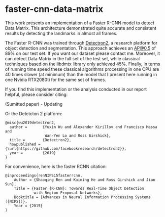 # faster-cnn-data-matrix
This work presents an implementation of a Faster R-CNN model to detect Data Matrix. This architecture demonstrated quite accurate and consistent results by detecting the landmarks in almost all frames.

The  Faster  R-CNN  was  trained  through  [Detectron2](https://github.com/tmralmeida/detectron2),  a  research  platform  for  object  detection  and  segmentation.
This approach achieves an AP@0.5 of 89% on our test set. If you want our dataset please contact me. 
Moreover, it can detect Data Matrix in the full set of the test set, while classical techniques based on the libdmtx library only achieved 45%. Finally, in terms of running time speed these classical algorithms processing in one CPU are 40 times slower (at minimum) than the model that I present here running in one Nvidia RTX2080ti for the same set of frames.

If you find this implementation or the analysis conducted in our report helpful, please consider citing:

(Sumitted paper) - Updating

Or the Detetcton 2 platform:

```
@misc{wu2019detectron2,
  author =       {Yuxin Wu and Alexander Kirillov and Francisco Massa and
                  Wan-Yen Lo and Ross Girshick},
  title =        {Detectron2},
  howpublished = {\url{https://github.com/facebookresearch/detectron2}},
  year =         {2019}
}
```

For convenience, here is the faster RCNN citation:

```
@inproceedings{renNIPS15fasterrcnn,
    Author = {Shaoqing Ren and Kaiming He and Ross Girshick and Jian Sun},
    Title = {Faster {R-CNN}: Towards Real-Time Object Detection
             with Region Proposal Networks},
    Booktitle = {Advances in Neural Information Processing Systems ({NIPS})},
    Year = {2015}
}
```
